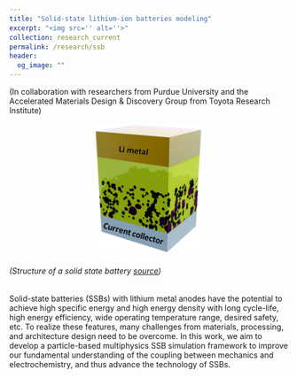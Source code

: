 ```yaml
---
title: "Solid-state lithium-ion batteries modeling"
excerpt: "<img src='' alt=''>"
collection: research_current
permalink: /research/ssb
header: 
  og_image: ""
---
```


(In collaboration with researchers from Purdue University and the Accelerated Materials Design & Discovery Group from Toyota Research Institute)

<p style="text-align:center">
<img src="/images/research/ssb/ssb.png" alt="" width="200px" > 

<h6>(Structure of a solid state battery <a href="https://pubs.rsc.org/en/content/articlehtml/2019/ee/c8ee02617c">source</a>)</h6>

Solid-state batteries (SSBs) with lithium metal anodes have the potential to achieve high specific energy and high energy density with long cycle-life, high energy efficiency, wide operating temperature range, desired safety, etc. To realize these features, many challenges from materials, processing, and architecture design need to be overcome. In this work, we aim to develop a particle-based multiphysics SSB simulation framework to improve our fundamental understanding of the coupling between mechanics and electrochemistry, and thus advance the technology of SSBs.
